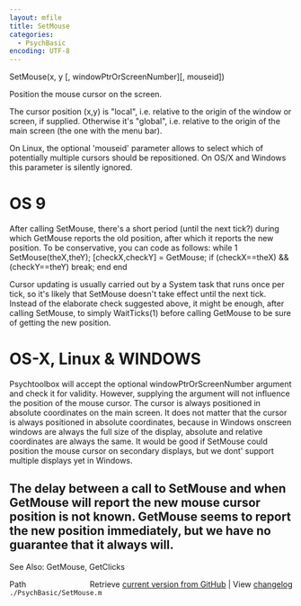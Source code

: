 ```yaml
---
layout: mfile
title: SetMouse
categories:
  - PsychBasic
encoding: UTF-8
---
```


 SetMouse\(x, y \[, windowPtrOrScreenNumber\]\[, mouseid\]\)

 Position the mouse cursor on the screen.

 The cursor position \(x,y\) is "local", i.e. relative to the origin of the
 window or screen, if supplied. Otherwise it's "global", i.e. relative to
 the origin of the main screen \(the one with the menu bar\).

 On Linux, the optional 'mouseid' parameter allows to select which
 of potentially multiple cursors should be repositioned. On OS/X and
 Windows this parameter is silently ignored.

#  OS 9

 After calling SetMouse, there's a short period \(until the next tick?\)
 during which GetMouse reports the old position, after which it reports
 the new position. To be conservative, you can code as follows:
  while 1
    SetMouse\(theX,theY\);
    \[checkX,checkY\] = GetMouse;
    if \(checkX==theX\) && \(checkY==theY\)
       break;
    end
  end

 Cursor updating is usually carried out by a System task that runs once
 per tick, so it's likely that SetMouse doesn't take effect until the
 next tick. Instead of the elaborate check suggested above, it might
 be enough, after calling SetMouse, to simply WaitTicks\(1\) before calling
 GetMouse to be sure of getting the new position.

#  OS-X, Linux & WINDOWS

 Psychtoolbox will accept the optional windowPtrOrScreenNumber
 argument and check it for validity.  However, supplying the argument will
 not  influence the position of the mouse cursor.  The cursor is always
 positioned  in absolute coordinates on the main screen.  It does not
 matter that the  cursor is always positioned in absolute coordinates,
 because in Windows  onscreen windows are always the full size of the
 display, absolute and relative coordinates are always the same.  It would
 be good if SetMouse could position the mouse cursor on secondary
 displays, but we dont' support  multiple displays yet in Windows.

 The delay between a call to SetMouse and when GetMouse will report the
 new mouse cursor position is not known.  GetMouse seems to report the new
 position immediately, but we have no guarantee that it always will.
----

 See Also: GetMouse, GetClicks


<div class="code_header" style="text-align:right;">
  <span style="float:left;">Path&nbsp;&nbsp;</span> <span class="counter">Retrieve <a href=
  "https://raw.github.com/Psychtoolbox-3/Psychtoolbox-3/beta/./PsychBasic/SetMouse.m">current version from GitHub</a> | View <a href=
  "https://github.com/Psychtoolbox-3/Psychtoolbox-3/commits/beta/./PsychBasic/SetMouse.m">changelog</a></span>
</div>
<div class="code">
  <code>./PsychBasic/SetMouse.m</code>
</div>
